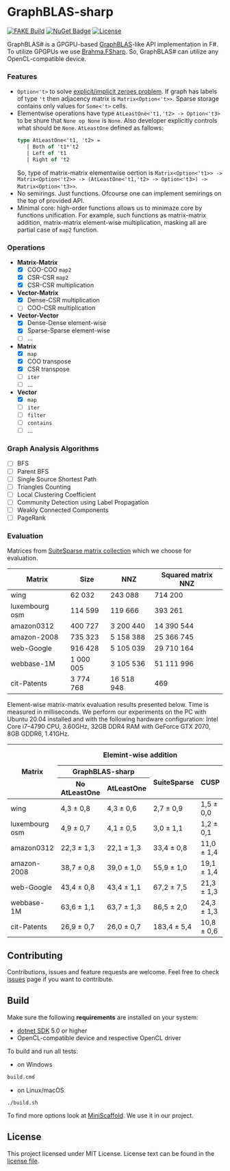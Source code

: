 # GraphBLAS-sharp

[![FAKE Build](https://github.com/YaccConstructor/GraphBLAS-sharp/actions/workflows/build-on-push.yml/badge.svg)](https://github.com/YaccConstructor/GraphBLAS-sharp/actions/workflows/build-on-push.yml) 
[![NuGet Badge](https://buildstats.info/nuget/GraphBLAS-sharp)](https://www.nuget.org/packages/GraphBLAS-sharp/)
[![License](https://img.shields.io/badge/License-MIT-red.svg)](https://opensource.org/licenses/MIT)





GraphBLAS# is a GPGPU-based [GraphBLAS](https://graphblas.org/)-like API implementation in F#. To utilize GPGPUs we use [Brahma.FSharp](https://github.com/YaccConstructor/Brahma.FSharp). So, GraphBLAS# can utilize any OpenCL-compatible device.

### Features
- ```Option<'t>``` to solve [explicit/implicit zeroes problem](https://github.com/GraphBLAS/LAGraph/issues/28#issuecomment-542952115). If graph has labels of type ```'t``` then adjacency matrix is ```Matrix<Option<'t>>```. Sparse storage contains only values for ```Some<'t>``` cells. 
- Elementwise operations have type ```AtLeastOne<'t1,'t2> -> Option<'t3>``` to be shure that ```None op None``` is ```None```. Also developer explicitly controls what should be ```None```. ```AtLeastOne``` defined as fallows:
  ```fsharp
  type AtLeastOne<'t1, 't2> =
     | Both of 't1*'t2
     | Left of 't1
     | Right of 't2
  ```
  So, type of matrix-matrix elementwise oertion is ```Matrix<Option<'t1>> -> Matrix<Option<'t2>> -> (AtLeastOne<'t1,'t2> -> Option<'t3>) -> Matrix<Option<'t3>>```. 
- No semirings. Just functions. Ofcourse one can implement semirings on the top of provided API.
- Minimal core: high-order functions allows us to minimaze core by functions unification. For example, such functions as matrix-matrix addition, matrix-matrix element-wise multiplication, masking all are partial case of `map2` function.

### Operations
- **Matrix-Matrix**
  - [x] COO-COO `map2`
  - [x] CSR-CSR `map2`
  - [x] CSR-CSR multiplication
- **Vector-Matrix**
  - [x] Dense-CSR multiplication
  - [ ] COO-CSR multiplication
- **Vector-Vector**
  - [x] Dense-Dense element-wise
  - [x] Sparse-Sparse element-wise
  - [ ] ...
- **Matrix**
  - [x] `map`
  - [x] COO transpose
  - [x] CSR transpose
  - [ ] `iter`
  - [ ] ...
- **Vector**
  - [x] `map`
  - [ ] `iter`
  - [ ] `filter`
  - [ ] `contains`
  - [ ] ...  

### Graph Analysis Algorithms
- [ ] BFS
- [ ] Parent BFS
- [ ] Single Source Shortest Path
- [ ] Triangles Counting
- [ ] Local Clustering Coefficient
- [ ] Community Detection using Label Propagation
- [ ] Weakly Connected Components
- [ ] PageRank

### Evaluation
Matrices from [SuiteSparse matrix collection](https://sparse.tamu.edu/) which we choose for evaluation.
<table>
<thead>
  <tr>
    <th>Matrix</th>
    <th>Size</th>
    <th>NNZ</th>
    <th>Squared matrix NNZ</th>
  </tr>
</thead>
<tbody>
  <tr>
    <td>wing</td>
    <td>62 032</td>
    <td>243 088</td>
    <td>714 200</td>
  </tr>
  <tr>
    <td>luxembourg osm</td>
    <td>114 599</td>
    <td>119 666</td>
    <td>393 261</td>
  </tr>
  <tr>
    <td>amazon0312</td>
    <td>400 727</td>
    <td>3 200 440</td>
    <td>14 390 544</td>
  </tr>
  <tr>
    <td>amazon-2008</td>
    <td>735 323</td>
    <td>5 158 388</td>
    <td>25 366 745</td>
  </tr>
  <tr>
    <td>web-Google</td>
    <td>916 428</td>
    <td>5 105 039</td>
    <td>29 710 164</td>
  </tr>
  <tr>
    <td>webbase-1M</td>
    <td>1 000 005</td>
    <td>3 105 536</td>
    <td>51 111 996</td>
  </tr>
  <tr>
    <td>cit-Patents</td>
    <td>3 774 768</td>
    <td>16 518 948</td>
    <td>469</td>
  </tr>
</tbody>
</table>

Element-wise matrix-matrix evaluation results presented below. Time is measured in milliseconds. We perform our experiments on the PC with Ubuntu 20.04 installed and with the following hardware configuration: Intel Core i7–4790 CPU, 3.60GHz, 32GB DDR4 RAM with GeForce GTX 2070, 8GB GDDR6, 1.41GHz. 

<table>
<thead>
  <tr>
    <th rowspan="3">Matrix</th>
    <th colspan="4">Elemint-wise addition</th>
    <th colspan="2">Elemint-wise multiplication</th>
  </tr>
  <tr>
    <th colspan="2">GraphBLAS-sharp</th>
    <th rowspan="2">SuiteSparse</th>
    <th rowspan="2">CUSP</th>
    <th rowspan="2">GraphBLAS-sharp</th>
    <th rowspan="2">SuiteSparse</th>
  </tr>
  <tr>
    <th>No AtLeastOne</th>
    <th>AtLeastOne</th>
  </tr>
</thead>
<tbody>
  <tr>
    <td>wing</td>
    <td>4,3 ± 0,8</td>
    <td>4,3 ± 0,6</td>
    <td>2,7 ± 0,9</td>
    <td>1,5 ± 0,0</td>
    <td>3,7 ± 0,5</td>
    <td>3,5 ± 0,4</td>
  </tr>
  <tr>
    <td>luxembourg osm</td>
    <td>4,9 ± 0,7</td>
    <td>4,1 ± 0,5</td>
    <td>3,0 ± 1,1</td>
    <td>1,2 ± 0,1</td>
    <td>3,8 ± 0,6</td>
    <td>3,0 ± 0,6</td>
  </tr>
  <tr>
    <td>amazon0312</td>
    <td>22,3 ± 1,3</td>
    <td>22,1 ± 1,3</td>
    <td>33,4 ± 0,8</td>
    <td>11,0 ± 1,4</td>
    <td>18,7 ± 0,9</td>
    <td>35,7 ± 1,4</td>
  </tr>
  <tr>
    <td>amazon-2008</td>
    <td>38,7 ± 0,8</td>
    <td>39,0 ± 1,0</td>
    <td>55,9 ± 1,0</td>
    <td>19,1 ± 1,4</td>
    <td>34,5 ± 1,0</td>
    <td>58,9 ± 1,9</td>
  </tr>
  <tr>
    <td>web-Google</td>
    <td>43,4 ± 0,8</td>
    <td>43,4 ± 1,1</td>
    <td>67,2 ± 7,5</td>
    <td>21,3 ± 1,3</td>
    <td>39,0 ± 1,2</td>
    <td>66,2 ± 0,4</td>
  </tr>
  <tr>
    <td>webbase-1M</td>
    <td>63,6 ± 1,1</td>
    <td>63,7 ± 1,3</td>
    <td>86,5 ± 2,0</td>
    <td>24,3 ± 1,3</td>
    <td>54,5 ± 0,7</td>
    <td>37,6 ± 5,6</td>
  </tr>
  <tr>
    <td>cit-Patents</td>
    <td>26,9 ± 0,7</td>
    <td>26,0 ± 0,7</td>
    <td>183,4 ± 5,4</td>
    <td>10,8 ± 0,6</td>
    <td>24,3 ± 0,7</td>
    <td>162,2 ± 1,7</td>
  </tr>
</tbody>
</table>


## Contributing
Contributions, issues and feature requests are welcome.
Feel free to check [issues](https://github.com/YaccConstructor/GraphBLAS-sharp/issues) page if you want to contribute.

## Build
Make sure the following **requirements** are installed on your system:
- [dotnet SDK](https://dotnet.microsoft.com/en-us/download/dotnet/5.0) 5.0 or higher
- OpenCL-compatible device and respective OpenCL driver

To build and run all tests:

- on Windows
```cmd
build.cmd 
```

- on Linux/macOS
```shell
./build.sh 
```
To find more options look at [MiniScaffold](https://github.com/TheAngryByrd/MiniScaffold). We use it in our project.

## License
This project licensed under MIT License. License text can be found in the [license file](https://github.com/YaccConstructor/GraphBLAS-sharp/blob/master/LICENSE.md).
 


